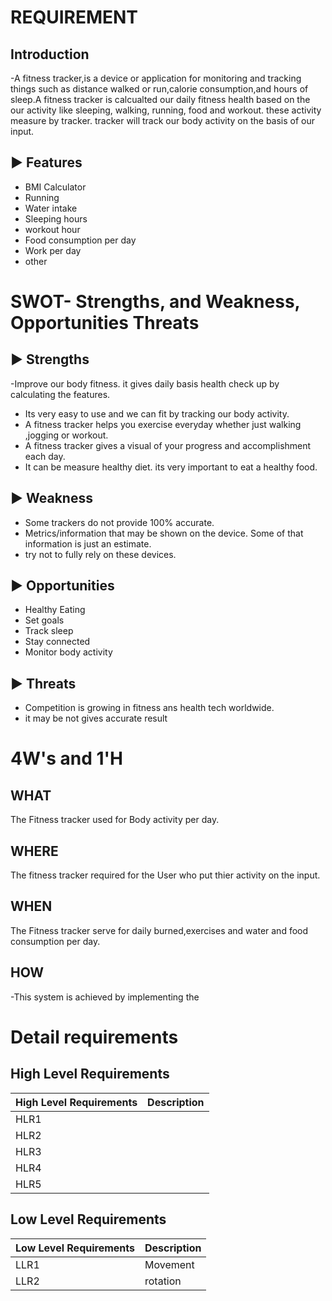 # REQUIREMENT

## Introduction

-A fitness tracker,is a device or application for monitoring and tracking things such as distance walked or run,calorie consumption,and hours of sleep.A fitness tracker is calcualted our daily fitness health based on the our activity like sleeping, walking, running, food and workout. these activity measure by tracker. tracker will track our body activity on the basis of our input.

## ▶️ Features

- BMI Calculator
- Running
- Water intake
- Sleeping hours
- workout hour
- Food consumption per day
- Work per day
- other



# SWOT- Strengths, and Weakness, Opportunities Threats

 ## ▶️  Strengths
-Improve our body fitness. it gives daily basis health check up by calculating the features.
- Its very easy to use and we can fit by tracking our body activity.
- A fitness tracker helps you exercise everyday whether just walking ,jogging or workout.
- A fitness tracker gives a visual of your progress and accomplishment each day.
- It can be measure healthy diet. its very important to eat a healthy food.

## ▶️ Weakness
- Some trackers do not provide 100% accurate.
- Metrics/information that may be shown on the device. Some of that information is just an estimate.
- try not to fully rely on these devices.

## ▶️ Opportunities

- Healthy Eating
- Set goals
- Track sleep
- Stay connected
- Monitor body activity



## ▶️ Threats
- Competition is growing in fitness ans health tech worldwide.
- it may be not gives accurate result




# 4W's and 1'H


## WHAT
The Fitness tracker used for Body activity per day.


## WHERE
The fitness tracker required for the User who put thier activity on the input.

## WHEN
The Fitness tracker serve for daily burned,exercises and water and food consumption per day. 

## HOW
-This system is achieved by implementing the 


# Detail requirements


## High Level Requirements

| High Level Requirements |	Description |
| ------------------------ | ----------- |
| HLR1 |  |
| HLR2 |  |
| HLR3 | |
| HLR4 ||
| HLR5 |


## Low Level Requirements


| Low Level Requirements |	Description |
| ---------------------- | ------------- |
| LLR1 | Movement |
| LLR2 | rotation |








